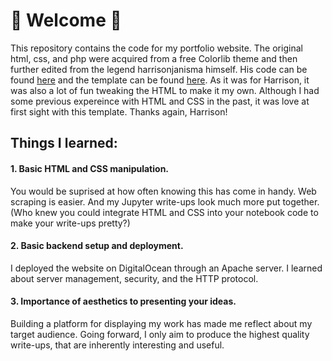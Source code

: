 # 👋 Welcome 👋

This repository contains the code for my portfolio website. The original html, css, and php were acquired from a free Colorlib theme and then further edited from the legend harrisonjanisma himself. His code can be found <a href="https://github.com/harrisonjansma/harrisonjansma.github.io">here</a> and the template can be found <a href="https://colorlib.com/wp/template/personal/">here</a>. As it was for Harrison, it was also a lot of fun tweaking the HTML to make it my own. Although I had some previous expereince with HTML and CSS in the past, it was love at first sight with this template. Thanks again, Harrison!

## Things I learned:
#### 1. Basic HTML and CSS manipulation. 
You would be suprised at how often knowing this has come in handy. Web scraping is easier. And my Jupyter write-ups look much more put together. (Who knew you could integrate HTML and CSS into your notebook code to make your write-ups pretty?)

#### 2. Basic backend setup and deployment.
I deployed the website on DigitalOcean through an Apache server. I learned about server management, security, and the HTTP protocol.

#### 3. Importance of aesthetics to presenting your ideas.
Building a platform for displaying my work has made me reflect about my target audience. Going forward, I only aim to produce the highest quality write-ups, that are inherently interesting and useful.
